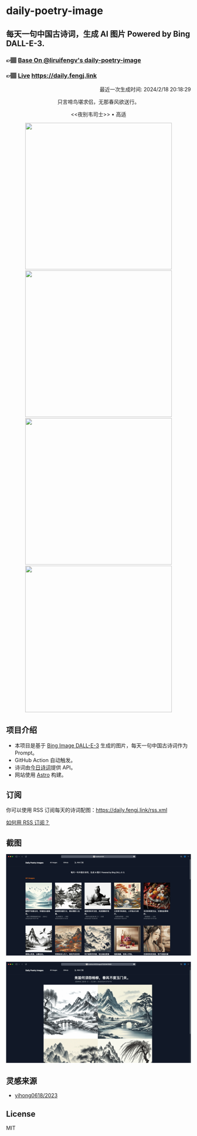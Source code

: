 
# daily-poetry-image

## 每天一句中国古诗词，生成 AI 图片 Powered by Bing DALL-E-3.

### 👉🏽 [Base On @liruifengv's daily-poetry-image](https://github.com/liruifengv/daily-poetry-image)

### 👉🏽 [Live](https://daily.fengj.link) https://daily.fengj.link

<p align="right">
  最近一次生成时间: 2024/2/18 20:18:29
</p>
<p align="center">
只言啼鸟堪求侣，无那春风欲送行。
</p>
<p align="center">
<<夜别韦司士>> • 高适
</p>
<p align="center">
<img src="https://tse4.mm.bing.net/th/id/OIG2.GB.2k3_GAqTpVwThjTBP" height="400" width="400" />
<img src="https://tse3.mm.bing.net/th/id/OIG2.U5m6vSb6rmSwak0U3Q16" height="400" width="400" />
<img src="https://tse2.mm.bing.net/th/id/OIG2._Xsa582_XLk1ImfPo1oj" height="400" width="400" />
<img src="https://tse4.mm.bing.net/th/id/OIG2.pnsglYv4rzLjyWmNFhIg" height="400" width="400" />
</p>

## 项目介绍

-   本项目是基于 [Bing Image DALL-E-3](https://www.bing.com/images/create) 生成的图片，每天一句中国古诗词作为 Prompt。
-   GitHub Action 自动触发。
-   诗词由[今日诗词](https://www.jinrishici.com/)提供 API。
-   网站使用 [Astro](https://astro.build) 构建。

## 订阅

你可以使用 RSS 订阅每天的诗词配图：https://daily.fengj.link/rss.xml

[如何用 RSS 订阅？](https://zhuanlan.zhihu.com/p/55026716)

## 截图

![图片列表](./screenshots/Snipaste_2023-12-28_21-00-26.png)

![图片详情](./screenshots/Snipaste_2023-12-28_21-00-53.png)

## 灵感来源

-   [yihong0618/2023](https://github.com/yihong0618/2023)

## License

MIT
